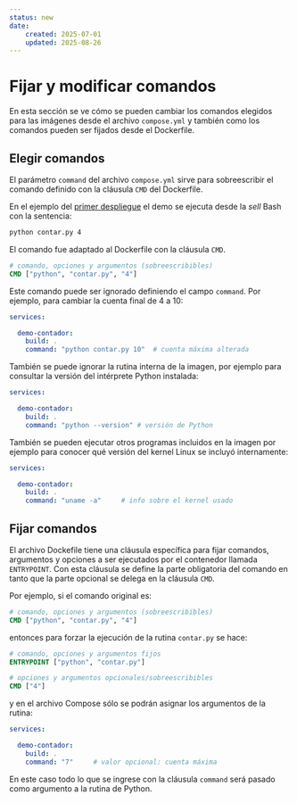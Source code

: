 ```yaml
---
status: new
date:
    created: 2025-07-01
    updated: 2025-08-26
---
```




# Fijar y modificar comandos 

En esta sección se ve cómo
se pueden cambiar los comandos elegidos
para las imágenes
desde el archivo `compose.yml`
y también como los comandos
pueden ser fijados
desde el Dockerfile.



## Elegir comandos
<!-- 
El comando a ser ejecutado por el contenedor
se puede reemplazar desde el archivo `compose.yml`
con ayuda del parámetro `command`.

 -->

El parámetro `command` del archivo `compose.yml`
sirve para sobreescribir el comando definido
con la cláusula `CMD` del Dockerfile.

En el ejemplo del [primer despliegue](despliegue_demo.md)
el demo se ejecuta desde la *sell* Bash
con la sentencia:

```bash title="Bash - ejecución de rutina"
python contar.py 4
```

El comando fue adaptado al Dockerfile
con la cláusula `CMD`.

```Dockerfile title="Dockerfile - comando sobreescribible"
# comando, opciones y argumentos (sobreescribibles)
CMD ["python", "contar.py", "4"]
``` 

Este comando puede ser ignorado
definiendo el campo `command`.
Por ejemplo, para cambiar la cuenta final
de 4 a 10:

```yaml hl_lines="5" title="compose.yml - sobreescribir cuenta"
services:

  demo-contador:
    build: .
    command: "python contar.py 10"  # cuenta máxima alterada
```


También se puede ignorar la rutina interna de la imagen,
por ejemplo para consultar
la versión del intérprete Python instalada:

```yaml hl_lines="5" title="compose.yml - omitir rutina interna"
services:

  demo-contador:
    build: .
    command: "python --version" # versión de Python
```

También se pueden ejecutar otros programas incluidos en la imagen
por ejemplo para conocer qué versión del kernel Linux
se incluyó internamente:

```yaml hl_lines="5" title="compose.yml - cambiar de comando"
services:

  demo-contador:
    build: .
    command: "uname -a"     # info sobre el kernel usado
```

## Fijar comandos



El archivo Dockefile tiene una cláusula específica
para fijar comandos, argumentos y opciones
a ser ejecutados por el contenedor llamada `ENTRYPOINT`.
Con esta cláusula se define
la parte obligatoria del comando
en tanto que la parte opcional
se delega en la cláusula `CMD`.


Por ejemplo, si el comando original es:

```Dockerfile title="Dockerfile - comando sobreescribible"
# comando, opciones y argumentos (sobreescribibles)
CMD ["python", "contar.py", "4"]
``` 

entonces para forzar la ejecución de la rutina `contar.py` se hace:

```Dockerfile title="Dockerfile - comando fijo"
# comando, opciones y argumentos fijos
ENTRYPOINT ["python", "contar.py"]

# opciones y argumentos opcionales/sobreescribibles
CMD ["4"]
``` 

y en el archivo Compose sólo se podrán asignar
los argumentos de la rutina:

```yaml hl_lines="5" title="compose.yml - comando fijo"
services:

  demo-contador:
    build: .
    command: "7"     # valor opcional: cuenta máxima
```

En este caso
todo lo que se ingrese con la cláusula `command`
será pasado como argumento a la rutina de Python.